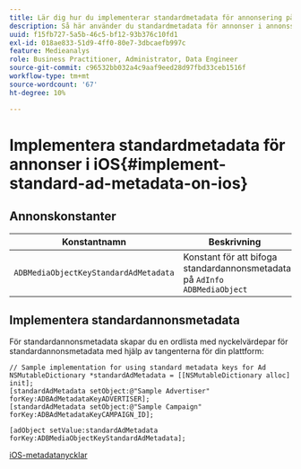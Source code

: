 ```yaml
---
title: Lär dig hur du implementerar standardmetadata för annonsering på iOS
description: Så här använder du standardmetadata för annonser i annonsspårning på iOS.
uuid: f15fb727-5a5b-46c5-bf12-93b376c10fd1
exl-id: 018ae833-51d9-4ff0-80e7-3dbcaefb997c
feature: Medieanalys
role: Business Practitioner, Administrator, Data Engineer
source-git-commit: c96532bb032a4c9aaf9eed28d97fbd33ceb1516f
workflow-type: tm+mt
source-wordcount: '67'
ht-degree: 10%

---
```


# Implementera standardmetadata för annonser i iOS{#implement-standard-ad-metadata-on-ios}

## Annonskonstanter

| Konstantnamn | Beskrivning   |
|---|---|
| `ADBMediaObjectKeyStandardAdMetadata` | Konstant för att bifoga standardannonsmetadata på `AdInfo ADBMediaObject` |

## Implementera standardannonsmetadata

För standardannonsmetadata skapar du en ordlista med nyckelvärdepar för standardannonsmetadata med hjälp av tangenterna för din plattform:

```
// Sample implementation for using standard metadata keys for Ad 
NSMutableDictionary *standardAdMetadata = [[NSMutableDictionary alloc] init]; 
[standardAdMetadata setObject:@"Sample Advertiser" forKey:ADBAdMetadataKeyADVERTISER]; 
[standardAdMetadata setObject:@"Sample Campaign" forKey:ADBAdMetadataKeyCAMPAIGN_ID]; 
 
[adObject setValue:standardAdMetadata forKey:ADBMediaObjectKeyStandardAdMetadata];
```

[iOS-metadatanycklar](/help/sdk-implement/track-av-playback/impl-std-metadata/ios-metadata-keys.md)
